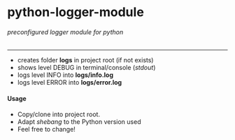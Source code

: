 # python-logger-module
###### preconfigured logger module for python
___
* creates folder **logs** in project root (if not exists)
* shows level DEBUG in terminal/console (_stdout_)
* logs level INFO into **logs/info.log**
* logs level ERROR into **logs/error.log**

#### Usage
* Copy/clone into project root.
* Adapt _shebang_ to the Python version used
* Feel free to change!